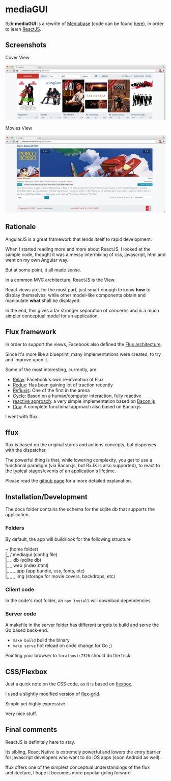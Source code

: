 mediaGUI
========

*tl;dr* **mediaGUI** is a rewrite of [Mediabase](http://www.apertoire.net/introducing-mediabase) (code can be found [here](https://github.com/jbrodriguez/mediabase)), in order to learn [ReactJS](http://facebook.github.io/react/).

## Screenshots
Cover View

![Screenshot](metadata/img/mediagui1.jpg)

Movies View

![Screenshot](metadata/img/mediagui2.jpg)


## Rationale

AngularJS is a great framework that lends itself to rapid development.

When I started reading more and more about ReactJS, I looked at the sample code, thought it was a messy intermixing of css, javascript, html and went on my own Angular way.

But at some point, it all made sense.

In a common MVC architecture, ReactJS is the View.

React views are, for the most part, just smart enough to know **how** to display themselves, while other model-like components obtain and manipulate **what** shall be displayed.

In the end, this gives a far stronger separation of concerns and is a much simpler conceptual model for an application.

## Flux framework

In order to support the views, Facebook also defined the [Flux architecture](https://facebook.github.io/flux/).

Since it's more like a blueprint, many implementations were created, to try and improve upon it.

Some of the most interesting, currently, are:

- [Relay](https://facebook.github.io/relay/): Facebook's own re-invention of Flux
- [Redux](http://rackt.github.io/redux/): Has been gaining lot of traction recently
- [Refluxjs](https://github.com/reflux/refluxjs): One of the first in the arena
- [Cycle](http://cycle.js.org/): Based on a human/computer interaction, fully reactive
- [reactive approach](http://www.aryweb.nl/2015/02/16/Reactive-React-using-reactive-streams/): a very simple implementation based on [Bacon.js](https://baconjs.github.io/)
- [ffux](https://github.com/milankinen/ffux): A complete functional approach also based on Bacon.js

I went with ffux.

## ffux

ffux is based on the original stores and actions concepts, but dispenses with the dispatcher.

The powerful thing is that, while lowering complexity, you get to use a functional paradigm (via Bacon.js, but RxJX is also supported), to react to the typical stages/events of an application's lifetime.

Please read the [github page](https://github.com/milankinen/ffux) for a more detailed explanation.

## Installation/Development

The docs folder contains the schema for the sqlite db that supports the application.

### Folders
By default, the app will build/look for the following structure

~ (home folder)<br>
|_ /.mediagui (config file)<br>
|_ _ db (sqlite db)<br>
|_ _ web (index.html) <br>
|_ _ _ app (app bundle, css, fonts, etc)<br>
|_ _ _ img (storage for movie covers, backdrops, etc)<br>


### Client code
In the code's root folder, an `npm install` will download dependencies.

### Server code
A makefile in the server folder has different targets to build and serve the Go based back-end.

- `make build` build the binary
- `make serve` hot reload on code change for Go ;)

Pointing your browser to `localhost:7326` should do the trick.


## CSS/Flexbox

Just a quick note on the CSS code, as it is based on [flexbox](https://css-tricks.com/snippets/css/a-guide-to-flexbox/).

I used a slightly modified version of [flex-grid](https://github.com/VladShcherbin/flex-grid).

Simple yet highly expressive.

Very nice stuff.


## Final comments
ReactJS is definitely here to stay.

Its sibling, React Native is extremely powerful and lowers the entry barrier for javascript developers who want to do iOS apps (soon Android as well).

ffux offers one of the simplest conceptual understandings of the flux architecture, I hope it becomes more popular going forward.
